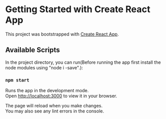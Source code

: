 # Getting Started with Create React App

This project was bootstrapped with [Create React App](https://github.com/facebook/create-react-app).

## Available Scripts

In the project directory, you can run(Before running the app first install the node modules using "node i -save".):

### `npm start`

Runs the app in the development mode.\
Open [http://localhost:3000](http://localhost:3000) to view it in your browser.

The page will reload when you make changes.\
You may also see any lint errors in the console.
